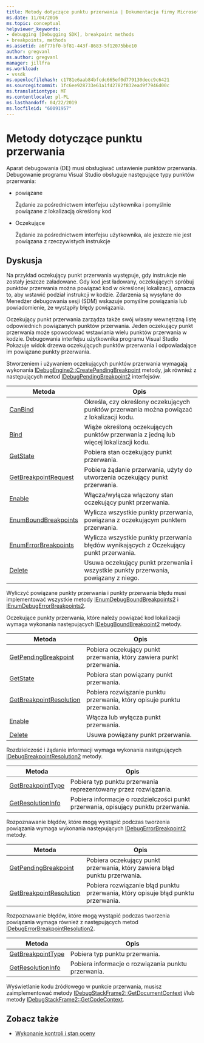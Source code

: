 ```yaml
---
title: Metody dotyczące punktu przerwania | Dokumentacja firmy Microsoft
ms.date: 11/04/2016
ms.topic: conceptual
helpviewer_keywords:
- debugging [Debugging SDK], breakpoint methods
- breakpoints, methods
ms.assetid: a6f77bf0-bf81-443f-8683-5f12075bbe10
author: gregvanl
ms.author: gregvanl
manager: jillfra
ms.workload:
- vssdk
ms.openlocfilehash: c1781e6aab84bfcdc665ef0d779130decc9c6421
ms.sourcegitcommit: 1fc6ee928733e61a1f42782f832ead9f7946d00c
ms.translationtype: MT
ms.contentlocale: pl-PL
ms.lasthandoff: 04/22/2019
ms.locfileid: "60091957"
---
```

# <a name="breakpoint-related-methods"></a>Metody dotyczące punktu przerwania
Aparat debugowania (DE) musi obsługiwać ustawienie punktów przerwania. Debugowanie programu Visual Studio obsługuje następujące typy punktów przerwania:

- powiązane

     Żądanie za pośrednictwem interfejsu użytkownika i pomyślnie powiązane z lokalizacją określony kod

- Oczekujące

     Żądanie za pośrednictwem interfejsu użytkownika, ale jeszcze nie jest powiązana z rzeczywistych instrukcje

## <a name="discussion"></a>Dyskusja
 Na przykład oczekujący punkt przerwania występuje, gdy instrukcje nie zostały jeszcze załadowane. Gdy kod jest ładowany, oczekujących spróbuj punktów przerwania można powiązać kod w określonej lokalizacji, oznacza to, aby wstawić podział instrukcji w kodzie. Zdarzenia są wysyłane do Menedżer debugowania sesji (SDM) wskazuje pomyślne powiązania lub powiadomienie, że wystąpiły błędy powiązania.

 Oczekujący punkt przerwania zarządza także swój własny wewnętrzną listę odpowiednich powiązanych punktów przerwania. Jeden oczekujący punkt przerwania może spowodować wstawiania wielu punktów przerwania w kodzie. Debugowania interfejsu użytkownika programu Visual Studio Pokazuje widok drzewa oczekujących punktów przerwania i odpowiadające im powiązane punkty przerwania.

 Stworzeniem i używaniem oczekujących punktów przerwania wymagają wykonania [IDebugEngine2::CreatePendingBreakpoint](../../extensibility/debugger/reference/idebugengine2-creatependingbreakpoint.md) metody, jak również z następujących metod [IDebugPendingBreakpoint2](../../extensibility/debugger/reference/idebugpendingbreakpoint2.md) interfejsów.

|Metoda|Opis|
|------------|-----------------|
|[CanBind](../../extensibility/debugger/reference/idebugpendingbreakpoint2-canbind.md)|Określa, czy określony oczekujących punktów przerwania można powiązać z lokalizacji kodu.|
|[Bind](../../extensibility/debugger/reference/idebugpendingbreakpoint2-bind.md)|Wiąże określoną oczekujących punktów przerwania z jedną lub więcej lokalizacji kodu.|
|[GetState](../../extensibility/debugger/reference/idebugpendingbreakpoint2-getstate.md)|Pobiera stan oczekujący punkt przerwania.|
|[GetBreakpointRequest](../../extensibility/debugger/reference/idebugpendingbreakpoint2-getbreakpointrequest.md)|Pobiera żądanie przerwania, użyty do utworzenia oczekujący punkt przerwania.|
|[Enable](../../extensibility/debugger/reference/idebugpendingbreakpoint2-enable.md)|Włącza/wyłącza włączony stan oczekujący punkt przerwania.|
|[EnumBoundBreakpoints](../../extensibility/debugger/reference/idebugpendingbreakpoint2-enumboundbreakpoints.md)|Wylicza wszystkie punkty przerwania, powiązana z oczekującym punktem przerwania.|
|[EnumErrorBreakpoints](../../extensibility/debugger/reference/idebugpendingbreakpoint2-enumerrorbreakpoints.md)|Wylicza wszystkie punkty przerwania błędów wynikających z Oczekujący punkt przerwania.|
|[Delete](../../extensibility/debugger/reference/idebugpendingbreakpoint2-delete.md)|Usuwa oczekujący punkt przerwania i wszystkie punkty przerwania, powiązany z niego.|

 Wyliczyć powiązane punkty przerwania i punkty przerwania błędu musi implementować wszystkie metody [IEnumDebugBoundBreakpoints2](../../extensibility/debugger/reference/ienumdebugboundbreakpoints2.md) i [IEnumDebugErrorBreakpoints2](../../extensibility/debugger/reference/ienumdebugerrorbreakpoints2.md).

 Oczekujące punkty przerwania, które należy powiązać kod lokalizacji wymaga wykonania następujących [IDebugBoundBreakpoint2](../../extensibility/debugger/reference/idebugboundbreakpoint2.md) metody.

|Metoda|Opis|
|------------|-----------------|
|[GetPendingBreakpoint](../../extensibility/debugger/reference/idebugboundbreakpoint2-getpendingbreakpoint.md)|Pobiera oczekujący punkt przerwania, który zawiera punkt przerwania.|
|[GetState](../../extensibility/debugger/reference/idebugboundbreakpoint2-getstate.md)|Pobiera stan powiązany punkt przerwania.|
|[GetBreakpointResolution](../../extensibility/debugger/reference/idebugboundbreakpoint2-getbreakpointresolution.md)|Pobiera rozwiązanie punktu przerwania, który opisuje punktu przerwania.|
|[Enable](../../extensibility/debugger/reference/idebugboundbreakpoint2-enable.md)|Włącza lub wyłącza punkt przerwania.|
|[Delete](../../extensibility/debugger/reference/idebugboundbreakpoint2-delete.md)|Usuwa powiązany punkt przerwania.|

 Rozdzielczość i żądanie informacji wymaga wykonania następujących [IDebugBreakpointResolution2](../../extensibility/debugger/reference/idebugbreakpointresolution2.md) metody.

|Metoda|Opis|
|------------|-----------------|
|[GetBreakpointType](../../extensibility/debugger/reference/idebugbreakpointresolution2-getbreakpointtype.md)|Pobiera typ punktu przerwania reprezentowany przez rozwiązania.|
|[GetResolutionInfo](../../extensibility/debugger/reference/idebugbreakpointresolution2-getresolutioninfo.md)|Pobiera informacje o rozdzielczości punkt przerwania, opisujący punktu przerwania.|

 Rozpoznawanie błędów, które mogą wystąpić podczas tworzenia powiązania wymaga wykonania następujących [IDebugErrorBreakpoint2](../../extensibility/debugger/reference/idebugerrorbreakpoint2.md) metody.

|Metoda|Opis|
|------------|-----------------|
|[GetPendingBreakpoint](../../extensibility/debugger/reference/idebugerrorbreakpoint2-getpendingbreakpoint.md)|Pobiera oczekujący punkt przerwania, który zawiera błąd punktu przerwania.|
|[GetBreakpointResolution](../../extensibility/debugger/reference/idebugerrorbreakpoint2-getbreakpointresolution.md)|Pobiera rozwiązanie błąd punktu przerwania, który opisuje błąd punktu przerwania.|

 Rozpoznawanie błędów, które mogą wystąpić podczas tworzenia powiązania wymaga również z następujących metod [IDebugErrorBreakpointResolution2](../../extensibility/debugger/reference/idebugerrorbreakpointresolution2.md).

|Metoda|Opis|
|------------|-----------------|
|[GetBreakpointType](../../extensibility/debugger/reference/idebugerrorbreakpointresolution2-getbreakpointtype.md)|Pobiera typ punktu przerwania.|
|[GetResolutionInfo](../../extensibility/debugger/reference/idebugerrorbreakpointresolution2-getresolutioninfo.md)|Pobiera informacje o rozwiązania punktu przerwania.|

 Wyświetlanie kodu źródłowego w punkcie przerwania, musisz zaimplementować metody [IDebugStackFrame2::GetDocumentContext](../../extensibility/debugger/reference/idebugstackframe2-getdocumentcontext.md) i/lub metody [IDebugStackFrame2::GetCodeContext](../../extensibility/debugger/reference/idebugstackframe2-getcodecontext.md).

## <a name="see-also"></a>Zobacz także
- [Wykonanie kontroli i stan oceny](../../extensibility/debugger/execution-control-and-state-evaluation.md)
